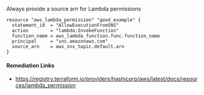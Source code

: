 
Always provide a source arn for Lambda permissions

```hcl
resource "aws_lambda_permission" "good_example" {
  statement_id  = "AllowExecutionFromSNS"
  action        = "lambda:InvokeFunction"
  function_name = aws_lambda_function.func.function_name
  principal     = "sns.amazonaws.com"
  source_arn    = aws_sns_topic.default.arn
}
```

#### Remediation Links
 - https://registry.terraform.io/providers/hashicorp/aws/latest/docs/resources/lambda_permission

